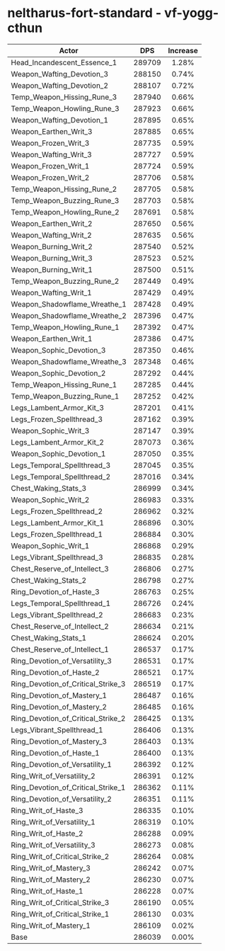 # neltharus-fort-standard - vf-yogg-cthun
| Actor | DPS | Increase |
|---|:---:|:---:|
|Head_Incandescent_Essence_1|289709|1.28%|
|Weapon_Wafting_Devotion_3|288150|0.74%|
|Weapon_Wafting_Devotion_2|288107|0.72%|
|Temp_Weapon_Hissing_Rune_3|287940|0.66%|
|Temp_Weapon_Howling_Rune_3|287923|0.66%|
|Weapon_Wafting_Devotion_1|287895|0.65%|
|Weapon_Earthen_Writ_3|287885|0.65%|
|Weapon_Frozen_Writ_3|287735|0.59%|
|Weapon_Wafting_Writ_3|287727|0.59%|
|Weapon_Frozen_Writ_1|287724|0.59%|
|Weapon_Frozen_Writ_2|287706|0.58%|
|Temp_Weapon_Hissing_Rune_2|287705|0.58%|
|Temp_Weapon_Buzzing_Rune_3|287703|0.58%|
|Temp_Weapon_Howling_Rune_2|287691|0.58%|
|Weapon_Earthen_Writ_2|287650|0.56%|
|Weapon_Wafting_Writ_2|287635|0.56%|
|Weapon_Burning_Writ_2|287540|0.52%|
|Weapon_Burning_Writ_3|287523|0.52%|
|Weapon_Burning_Writ_1|287500|0.51%|
|Temp_Weapon_Buzzing_Rune_2|287449|0.49%|
|Weapon_Wafting_Writ_1|287429|0.49%|
|Weapon_Shadowflame_Wreathe_1|287428|0.49%|
|Weapon_Shadowflame_Wreathe_2|287396|0.47%|
|Temp_Weapon_Howling_Rune_1|287392|0.47%|
|Weapon_Earthen_Writ_1|287386|0.47%|
|Weapon_Sophic_Devotion_3|287350|0.46%|
|Weapon_Shadowflame_Wreathe_3|287348|0.46%|
|Weapon_Sophic_Devotion_2|287292|0.44%|
|Temp_Weapon_Hissing_Rune_1|287285|0.44%|
|Temp_Weapon_Buzzing_Rune_1|287252|0.42%|
|Legs_Lambent_Armor_Kit_3|287201|0.41%|
|Legs_Frozen_Spellthread_3|287162|0.39%|
|Weapon_Sophic_Writ_3|287147|0.39%|
|Legs_Lambent_Armor_Kit_2|287073|0.36%|
|Weapon_Sophic_Devotion_1|287050|0.35%|
|Legs_Temporal_Spellthread_3|287045|0.35%|
|Legs_Temporal_Spellthread_2|287016|0.34%|
|Chest_Waking_Stats_3|286999|0.34%|
|Weapon_Sophic_Writ_2|286983|0.33%|
|Legs_Frozen_Spellthread_2|286962|0.32%|
|Legs_Lambent_Armor_Kit_1|286896|0.30%|
|Legs_Frozen_Spellthread_1|286884|0.30%|
|Weapon_Sophic_Writ_1|286868|0.29%|
|Legs_Vibrant_Spellthread_3|286835|0.28%|
|Chest_Reserve_of_Intellect_3|286806|0.27%|
|Chest_Waking_Stats_2|286798|0.27%|
|Ring_Devotion_of_Haste_3|286763|0.25%|
|Legs_Temporal_Spellthread_1|286726|0.24%|
|Legs_Vibrant_Spellthread_2|286683|0.23%|
|Chest_Reserve_of_Intellect_2|286634|0.21%|
|Chest_Waking_Stats_1|286624|0.20%|
|Chest_Reserve_of_Intellect_1|286537|0.17%|
|Ring_Devotion_of_Versatility_3|286531|0.17%|
|Ring_Devotion_of_Haste_2|286521|0.17%|
|Ring_Devotion_of_Critical_Strike_3|286519|0.17%|
|Ring_Devotion_of_Mastery_1|286487|0.16%|
|Ring_Devotion_of_Mastery_2|286485|0.16%|
|Ring_Devotion_of_Critical_Strike_2|286425|0.13%|
|Legs_Vibrant_Spellthread_1|286406|0.13%|
|Ring_Devotion_of_Mastery_3|286403|0.13%|
|Ring_Devotion_of_Haste_1|286400|0.13%|
|Ring_Devotion_of_Versatility_1|286392|0.12%|
|Ring_Writ_of_Versatility_2|286391|0.12%|
|Ring_Devotion_of_Critical_Strike_1|286362|0.11%|
|Ring_Devotion_of_Versatility_2|286351|0.11%|
|Ring_Writ_of_Haste_3|286335|0.10%|
|Ring_Writ_of_Versatility_1|286319|0.10%|
|Ring_Writ_of_Haste_2|286288|0.09%|
|Ring_Writ_of_Versatility_3|286273|0.08%|
|Ring_Writ_of_Critical_Strike_2|286264|0.08%|
|Ring_Writ_of_Mastery_3|286242|0.07%|
|Ring_Writ_of_Mastery_2|286230|0.07%|
|Ring_Writ_of_Haste_1|286228|0.07%|
|Ring_Writ_of_Critical_Strike_3|286190|0.05%|
|Ring_Writ_of_Critical_Strike_1|286130|0.03%|
|Ring_Writ_of_Mastery_1|286109|0.02%|
|Base|286039|0.00%|
